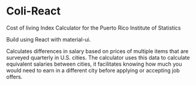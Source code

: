 # Coli-React
Cost of living Index Calculator for the Puerto Rico Institute of Statistics

Build using React with material-ui.

Calculates differences in salary based on prices of multiple items that are surveyed quarterly in U.S. cities. 
The calculator uses this data to calculate equivalent salaries between cities, 
it facilitates knowing how much you would need to earn in a different city before applying or accepting job offers.
